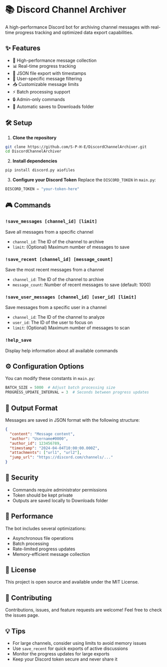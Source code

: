 # 📚 Discord Channel Archiver 

A high-performance Discord bot for archiving channel messages with real-time progress tracking and optimized data export capabilities.

## ✨ Features

- 🚀 High-performance message collection
- 📊 Real-time progress tracking
- 💾 JSON file export with timestamps
- 👤 User-specific message filtering
- 📥 Customizable message limits
- ⚡ Batch processing support
- 🔒 Admin-only commands
- 📁 Automatic saves to Downloads folder

## 🛠️ Setup

1. **Clone the repository**
```bash
git clone https://github.com/S-P-H-E/DiscordChannelArchiver.git
cd DiscordChannelArchiver
```

2. **Install dependencies**
```bash
pip install discord.py aiofiles
```

3. **Configure your Discord Token**
Replace the `DISCORD_TOKEN` in `main.py`:
```python
DISCORD_TOKEN = "your-token-here"
```

## 🎮 Commands

### `!save_messages [channel_id] [limit]`
Save all messages from a specific channel
- `channel_id`: The ID of the channel to archive
- `limit`: (Optional) Maximum number of messages to save

### `!save_recent [channel_id] [message_count]`
Save the most recent messages from a channel
- `channel_id`: The ID of the channel to archive
- `message_count`: Number of recent messages to save (default: 1000)

### `!save_user_messages [channel_id] [user_id] [limit]`
Save messages from a specific user in a channel
- `channel_id`: The ID of the channel to analyze
- `user_id`: The ID of the user to focus on
- `limit`: (Optional) Maximum number of messages to scan

### `!help_save`
Display help information about all available commands

## ⚙️ Configuration Options

You can modify these constants in `main.py`:

```python
BATCH_SIZE = 5000  # Adjust batch processing size
PROGRESS_UPDATE_INTERVAL = 3  # Seconds between progress updates
```

## 📄 Output Format

Messages are saved in JSON format with the following structure:
```json
{
  "content": "Message content",
  "author": "Username#0000",
  "author_id": 123456789,
  "timestamp": "2024-04-04T10:00:00.000Z",
  "attachments": ["url1", "url2"],
  "jump_url": "https://discord.com/channels/..."
}
```

## 🔐 Security

- Commands require administrator permissions
- Token should be kept private
- Outputs are saved locally to Downloads folder

## 🚀 Performance

The bot includes several optimizations:
- Asynchronous file operations
- Batch processing
- Rate-limited progress updates
- Memory-efficient message collection

## 📝 License

This project is open source and available under the MIT License.

## 🤝 Contributing

Contributions, issues, and feature requests are welcome! Feel free to check the issues page.

## 💡 Tips

- For large channels, consider using limits to avoid memory issues
- Use `save_recent` for quick exports of active discussions
- Monitor the progress updates for large exports
- Keep your Discord token secure and never share it